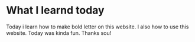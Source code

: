 #  What I learnd today 

Today i  learn how to make bold letter on this website. I also how to use this website. Today was kinda fun. Thanks sou!